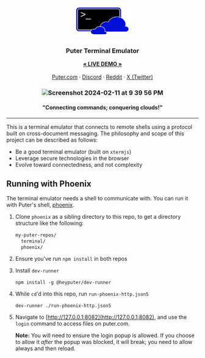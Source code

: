 <h3 align="center"><img width="150" alt="HiTIDE logo" src="./doc/logo.png"></h3>
<h3 align="center">Puter Terminal Emulator</h3>
<p align="center">
    <a href="https://puter.com/app/terminal"><strong>« LIVE DEMO »</strong></a>
    <br />
    <br />
    <a href="https://puter.com">Puter.com</a>
    ·
    <a href="https://discord.gg/ENDtnd9N">Discord</a>
    ·
    <a href="https://reddit.com/r/puter">Reddit</a>
    ·
    <a href="https://twitter.com/HeyPuter">X (Twitter)</a>
</p>

<h3 align="center"><img width="751" alt="Screenshot 2024-02-11 at 9 39 56 PM" src="https://github.com/HeyPuter/terminal/assets/1715019/bd943ce8-0bf7-414c-ae9e-34205fcd8b6b">
</h3>
<h4 align="center">"Connecting commands; conquering clouds!"</h4>

<hr>

This is a terminal emulator that connects to remote shells using
a protocol built on cross-document messaging. The philosophy and
scope of this project can be described as follows:
- Be a good terminal emulator (built on `xtermjs`)
- Leverage secure technologies in the browser
- Evolve toward connectedness, and not complexity

## Running with Phoenix

The terminal emulator needs a shell to communicate with.
You can run it with Puter's shell, [phoenix](https://github.com/HeyPuter/phoenix).

1. Clone `phoenix` as a sibling directory to this repo, to get a directory
   structure like the following:
   
   ```
   my-puter-repos/
     terminal/
     phoenix/
   ```
2. Ensure you've run `npm install` in both repos
3. Install `dev-runner`
   ```
   npm install -g @heyputer/dev-runner
   ```
4. While `cd`'d into this repo, run `run-phoenix-http.json5`
   ```
   dev-runner ./run-phoenix-http.json5
   ```
5. Navigate to [http://127.0.0.1:8082](http://127.0.0.1:8082),
   and use the `login` command to access files on puter.com.

   **Note:** You will need to ensure the login popup is allowed.
   If you choose to allow it _after_ the popup was blocked,
   it will break; you need to allow always and then reload.
